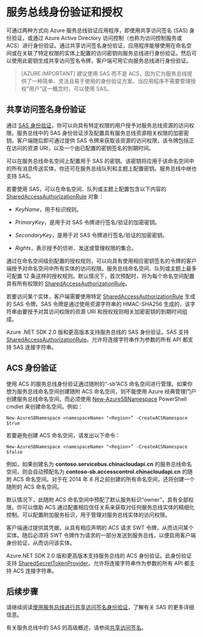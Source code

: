 <properties 
   pageTitle="服务总线身份验证和授权 | Azure"
   description="共享访问签名 (SAS) 身份验证概述。"
   services="service-bus"
   documentationCenter="na"
   authors="sethmanheim"
   manager="timlt"
    editor="" />
<tags 
    ms.service="service-bus-messaing"
    ms.devlang="na"
    ms.topic="article"
    ms.tgt_pltfrm="na"
    ms.workload="na"
    ms.date="10/03/2016"
    ms.author="sethm" 
    wacn.date="02/20/2017" />

# 服务总线身份验证和授权

可通过两种方式向 Azure 服务总线验证应用程序，即使用共享访问签名 (SAS) 身份验证，或通过 Azure Active Directory 访问控制（也称为访问控制服务或 ACS）进行身份验证。通过共享访问签名身份验证，应用程序能够使用在命名空间或在关联了特定权限的实体上配置的访问密钥向服务总线进行身份验证。然后可以使用此密钥生成共享访问签名令牌，客户端可用它向服务总线进行身份验证。

> [AZURE.IMPORTANT]
> 建议使用 SAS 而不是 ACS，因为它为服务总线提供了一种简单、灵活且易于使用的身份验证方案。当应用程序不需要管理授权“用户”这一概念时，可以使用 SAS。

## <a name="shared-access-signature-authentication"></a> 共享访问签名身份验证

通过 [SAS 身份验证](/documentation/articles/service-bus-sas-overview/)，你可以向具有特定权限的用户授予对服务总线资源的访问权限。服务总线中的 SAS 身份验证涉及配置具有服务总线资源相关权限的加密密钥。客户端随后即可通过提供 SAS 令牌来获取该资源的访问权限，该令牌包括正在访问的资源 URI，以及一个由已配置的密钥签名的到期时间。

可以在服务总线命名空间上配置用于 SAS 的密钥。该密钥将应用于该命名空间中的所有消息传送实体。你还可在服务总线队列和主题上配置密钥。服务总线中继也支持 SAS。

若要使用 SAS，可以在命名空间、队列或主题上配置包含以下内容的 [SharedAccessAuthorizationRule](https://msdn.microsoft.com/zh-cn/library/azure/microsoft.servicebus.messaging.sharedaccessauthorizationrule.aspx) 对象：

- *KeyName*，用于标识规则。

- *PrimaryKey*，是用于对 SAS 令牌进行签名/验证的加密密钥。

- *SecondaryKey*，是用于对 SAS 令牌进行签名/验证的加密密钥。

- *Rights*，表示授予的侦听、发送或管理权限的集合。

通过在命名空间级别配置的授权规则，可以向具有使用相应密钥签名的令牌的客户端授予对命名空间中所有实体的访问权限。服务总线命名空间、队列或主题上最多可配置 12 条这样的授权规则。默认情况下，首次预配时，将为每个命名空间配置具有所有权限的 [SharedAccessAuthorizationRule](https://msdn.microsoft.com/zh-cn/library/azure/microsoft.servicebus.messaging.sharedaccessauthorizationrule.aspx)。

若要访问某个实体，客户端需要使用特定 [SharedAccessAuthorizationRule](https://msdn.microsoft.com/zh-cn/library/azure/microsoft.servicebus.messaging.sharedaccessauthorizationrule.aspx) 生成的 SAS 令牌。SAS 令牌是通过使用资源字符串的 HMAC-SHA256 生成的，该字符串由要授予对其访问权限的资源 URI 和授权规则相关加密密钥的到期时间组成。

Azure .NET SDK 2.0 版和更高版本支持服务总线的 SAS 身份验证。SAS 支持 [SharedAccessAuthorizationRule](https://msdn.microsoft.com/zh-cn/library/azure/microsoft.servicebus.messaging.sharedaccessauthorizationrule.aspx)。允许将连接字符串作为参数的所有 API 都支持 SAS 连接字符串。

## ACS 身份验证

使用 ACS 的服务总线身份验证通过随附的“-sb”ACS 命名空间进行管理。如果你想为服务总线命名空间创建随附 ACS 命名空间，则不能使用 Azure 经典管理门户创建服务总线命名空间，而必须使用 [New-AzureSBNamespace](https://msdn.microsoft.com/zh-cn/library/azure/dn495165.aspx) PowerShell cmdlet 来创建命名空间。例如：


	New-AzureSBNamespace <namespaceName> "<Region>” -CreateACSNamespace $true


若要避免创建 ACS 命名空间，请发出以下命令：


	New-AzureSBNamespace <namespaceName> "<Region>” -CreateACSNamespace $false


例如，如果创建名为 **contoso.servicebus.chinacloudapi.cn** 的服务总线命名空间，则会自动预配名为 **contoso-sb.accesscontrol.chinacloudapi.cn** 的随附 ACS 命名空间。对于在 2014 年 8 月之前创建的所有命名空间，还将创建一个随附的 ACS 命名空间。

默认情况下，此随附 ACS 命名空间中预配了默认服务标识“owner”，具有全部权限。你可以借助 ACS 通过配置相应信任关系来获取对任何服务总线实体的精细化控制。可以配置附加服务标识，用于管理对服务总线实体的访问权限。

客户端通过提供其凭据，从具有相应声明的 ACS 请求 SWT 令牌，从而访问某个实体。随后必须将 SWT 令牌作为请求的一部分发送到服务总线，以便启用客户端身份验证，从而访问该实体。

Azure.NET SDK 2.0 版和更高版本支持服务总线的 ACS 身份验证。此身份验证支持 [SharedSecretTokenProvider](https://msdn.microsoft.com/zh-cn/library/azure/microsoft.servicebus.sharedsecrettokenprovider.aspx)。允许将连接字符串作为参数的所有 API 都支持 ACS 连接字符串。

## 后续步骤

请继续阅读[使用服务总线进行共享访问签名身份验证](/documentation/articles/service-bus-shared-access-signature-authentication/)，了解有关 SAS 的更多详细信息。

有关服务总线中的 SAS 的高级概述，请参阅[共享访问签名](/documentation/articles/service-bus-sas-overview/)。

<!---HONumber=Mooncake_0213_2017-->
<!--Update_Description:update meta properties and wording-->